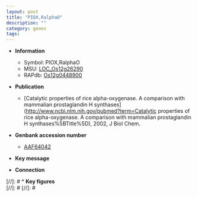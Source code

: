 ```yaml
---
layout: post
title: "PIOX,RalphaO"
description: ""
category: genes
tags: 
---
```


* **Information**  
    + Symbol: PIOX,RalphaO  
    + MSU: [LOC_Os12g26290](http://rice.plantbiology.msu.edu/cgi-bin/ORF_infopage.cgi?orf=LOC_Os12g26290)  
    + RAPdb: [Os12g0448900](http://rapdb.dna.affrc.go.jp/viewer/gbrowse_details/irgsp1?name=Os12g0448900)  

* **Publication**  
    + [Catalytic properties of rice alpha-oxygenase. A comparison with mammalian prostaglandin H synthases](http://www.ncbi.nlm.nih.gov/pubmed?term=Catalytic properties of rice alpha-oxygenase. A comparison with mammalian prostaglandin H synthases%5BTitle%5D), 2002, J Biol Chem.

* **Genbank accession number**  
    + [AAF64042](http://www.ncbi.nlm.nih.gov/nuccore/AAF64042)

* **Key message**  

* **Connection**  

[//]: # * **Key figures**  
[//]: # 
[//]: # 
